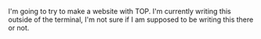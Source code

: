 I'm going to try to make a website with TOP.  I'm currently writing this outside
of the terminal, I'm not sure if I am supposed to be writing this there or not.